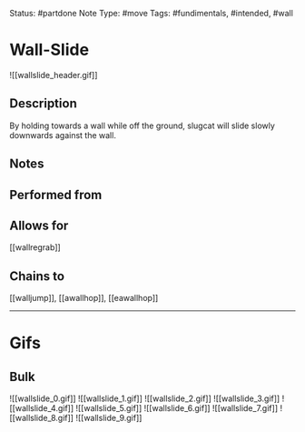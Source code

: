 Status: #partdone
Note Type: #move
Tags: #fundimentals, #intended, #wall 

# Wall-Slide
![[wallslide_header.gif]]
## Description
By holding towards a wall while off the ground, slugcat will slide slowly downwards against the wall.

## Notes


## Performed from


## Allows for
[[wallregrab]]

## Chains to
[[walljump]], [[awallhop]], [[eawallhop]]

___
# Gifs
## Bulk
![[wallslide_0.gif]]
![[wallslide_1.gif]]
![[wallslide_2.gif]]
![[wallslide_3.gif]]
![[wallslide_4.gif]]
![[wallslide_5.gif]]
![[wallslide_6.gif]]
![[wallslide_7.gif]]
![[wallslide_8.gif]]
![[wallslide_9.gif]]